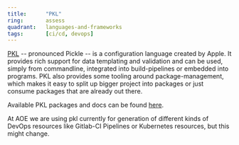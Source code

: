 ```yaml
---
title:      "PKL"
ring:       assess
quadrant:   languages-and-frameworks
tags:       [ci/cd, devops]
---
```


[PKL](https://pkl-lang.org/) -- pronounced Pickle -- is a configuration language created by Apple. It provides rich support for data templating
and validation and can be used, simply from commandline, integrated into build-pipelines or embedded into programs. PKL
also provides some tooling around package-management, which makes it easy to split up bigger project into packages or
just consume packages that are already out there.

Available PKL packages and docs can be found [here](https://pkl-lang.org/package-docs/).

At AOE we are using pkl currently for generation of different kinds of DevOps resources like Gitlab-CI
Pipelines or Kubernetes resources, but this might change.
